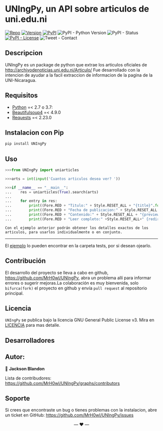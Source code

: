 UNIngPy, un API sobre articulos de uni.edu.ni
====================================
[//]: # (badges)
[![Repo](https://img.shields.io/badge/repo-github-brightgreen)](https://github.com/MrH0wl/UNIngPy)
[![Version](https://img.shields.io/badge/version-0.4.10-brightgreen.svg)](https://github.com/MrH0wl/UNIngPy/releases)
[![PyPI](https://img.shields.io/pypi/v/UNIngPy)](https://pypi.org/project/UNIngPy/#history)
![PyPI - Python Version](https://img.shields.io/pypi/pyversions/pipenv.svg)
![PyPI - Status](https://img.shields.io/pypi/status/Python)
[![PyPI - License](https://img.shields.io/cran/l/meta)](LICENSE)
![Tweet - Contact](https://img.shields.io/twitter/follow/SecMare?label=Contact&style=social)

## Descripcion

UNIngPy es un package de python que extrae los articulos oficiales de http://archivodenoticias.uni.edu.ni/Articulo/
Fue desarrollado con la intencion de ayudar a la facil extraccion de informacion de la pagina de la UNI-Nicaragua.


## Requisitos

- [Python](https://www.python.org/downloads/) =< 2.7 o 3.7: 
- [Beautifulsoup4](https://pypi.org/project/beautifulsoup4/) =< 4.9.0
- [Requests](https://pypi.org/project/requests/) =< 2.23.0

## Instalacion con Pip

```sh
pip install UNIngPy
```

## Uso

```python
>>>from UNIngPy import uniarticles

>>>arts = int(input('Cuantos articulos desea ver? '))

>>>if __name__ == "__main__":
...    res = uniarticles(True).search(arts)
...
...    for entry in res:
...        print((Fore.RED + "Titulo:" + Style.RESET_ALL + "{title}".format(**entry)))
...        print((Fore.RED + "Fecha de publicacion:" + Style.RESET_ALL + "{date}".format(**e...ntry)))...
...        print((Fore.RED + "Contenido:" + Style.RESET_ALL + "{preview}".format(**entry)))
...        print((Fore.RED + "Leer completo:" +Style.RESET_ALL+" {redirect}\n".format(**entry)))
```

```
Con el ejemplo anterior podrán obtener los detalles exactos de los articulos, para usarlos individualmente o en conjunto.
```

<hr/>

El [ejemplo](tools/gen_docs.py) lo pueden encontrar en la carpeta tests, por si desean ojearlo.

## Contribución

El desarrollo del proyecto se lleva a cabo en github, https://github.com/MrH0wl/UNIngPy,
abra un problema allí para informar errores o sugerir mejoras.La colaboración es muy bienvenida, solo `bifurca(fork)` el proyecto en github y envía `pull request` al repositorio principal.

## Licencia

`UNIngPy` se publica bajo la licencia GNU General Public License v3. Mira en [LICENCIA](LICENSE) para mas detalle.

## Desarrolladores

Autor:
------

👤 **Jackson Blandon**


Lista de contribudores: https://github.com/MrH0wl/UNIngPy/graphs/contributors

## Soporte
Si crees que encontraste un bug o tienes problemas con la instalacion, abre un ticket en GitHub:
https://github.com/MrH0wl/UNIngPy/issues


<p align="center">&mdash; ❤️ &mdash;</p>
